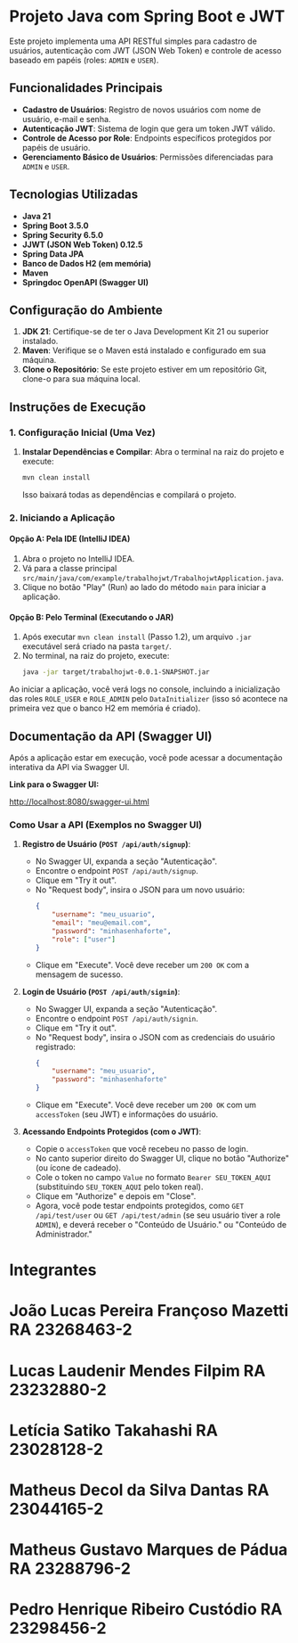 # Projeto Java com Spring Boot e JWT

Este projeto implementa uma API RESTful simples para cadastro de usuários, autenticação com JWT (JSON Web Token) e controle de acesso baseado em papéis (roles: `ADMIN` e `USER`).

## Funcionalidades Principais

* **Cadastro de Usuários**: Registro de novos usuários com nome de usuário, e-mail e senha.
* **Autenticação JWT**: Sistema de login que gera um token JWT válido.
* **Controle de Acesso por Role**: Endpoints específicos protegidos por papéis de usuário.
* **Gerenciamento Básico de Usuários**: Permissões diferenciadas para `ADMIN` e `USER`.

## Tecnologias Utilizadas

* **Java 21**
* **Spring Boot 3.5.0**
* **Spring Security 6.5.0**
* **JJWT (JSON Web Token) 0.12.5**
* **Spring Data JPA**
* **Banco de Dados H2 (em memória)**
* **Maven**
* **Springdoc OpenAPI (Swagger UI)**

## Configuração do Ambiente

1.  **JDK 21**: Certifique-se de ter o Java Development Kit 21 ou superior instalado.
2.  **Maven**: Verifique se o Maven está instalado e configurado em sua máquina.
3.  **Clone o Repositório**: Se este projeto estiver em um repositório Git, clone-o para sua máquina local.

## Instruções de Execução

### 1. Configuração Inicial (Uma Vez)

1. **Instalar Dependências e Compilar**:
    Abra o terminal na raiz do projeto e execute:
    ```bash
    mvn clean install
    ```
    Isso baixará todas as dependências e compilará o projeto.

### 2. Iniciando a Aplicação

#### Opção A: Pela IDE (IntelliJ IDEA)

1.  Abra o projeto no IntelliJ IDEA.
2.  Vá para a classe principal `src/main/java/com/example/trabalhojwt/TrabalhojwtApplication.java`.
3.  Clique no botão "Play" (Run) ao lado do método `main` para iniciar a aplicação.

#### Opção B: Pelo Terminal (Executando o JAR)

1.  Após executar `mvn clean install` (Passo 1.2), um arquivo `.jar` executável será criado na pasta `target/`.
2.  No terminal, na raiz do projeto, execute:
    ```bash
    java -jar target/trabalhojwt-0.0.1-SNAPSHOT.jar
    ```

Ao iniciar a aplicação, você verá logs no console, incluindo a inicialização das roles `ROLE_USER` e `ROLE_ADMIN` pelo `DataInitializer` (isso só acontece na primeira vez que o banco H2 em memória é criado).

## Documentação da API (Swagger UI)

Após a aplicação estar em execução, você pode acessar a documentação interativa da API via Swagger UI.

**Link para o Swagger UI:**

[http://localhost:8080/swagger-ui.html](http://localhost:8080/swagger-ui.html)

### Como Usar a API (Exemplos no Swagger UI)

1.  **Registro de Usuário (`POST /api/auth/signup`)**:
    * No Swagger UI, expanda a seção "Autenticação".
    * Encontre o endpoint `POST /api/auth/signup`.
    * Clique em "Try it out".
    * No "Request body", insira o JSON para um novo usuário:
        ```json
        {
            "username": "meu_usuario",
            "email": "meu@email.com",
            "password": "minhasenhaforte",
            "role": ["user"]
        }
        ```
    * Clique em "Execute". Você deve receber um `200 OK` com a mensagem de sucesso.

2.  **Login de Usuário (`POST /api/auth/signin`)**:
    * No Swagger UI, expanda a seção "Autenticação".
    * Encontre o endpoint `POST /api/auth/signin`.
    * Clique em "Try it out".
    * No "Request body", insira o JSON com as credenciais do usuário registrado:
        ```json
        {
            "username": "meu_usuario",
            "password": "minhasenhaforte"
        }
        ```
    * Clique em "Execute". Você deve receber um `200 OK` com um `accessToken` (seu JWT) e informações do usuário.

3.  **Acessando Endpoints Protegidos (com o JWT)**:
    * Copie o `accessToken` que você recebeu no passo de login.
    * No canto superior direito do Swagger UI, clique no botão "Authorize" (ou ícone de cadeado).
    * Cole o token no campo `Value` no formato `Bearer SEU_TOKEN_AQUI` (substituindo `SEU_TOKEN_AQUI` pelo token real).
    * Clique em "Authorize" e depois em "Close".
    * Agora, você pode testar endpoints protegidos, como `GET /api/test/user` ou `GET /api/test/admin` (se seu usuário tiver a role `ADMIN`), e deverá receber o "Conteúdo de Usuário." ou "Conteúdo de Administrador."

# Integrantes
# João Lucas Pereira Françoso Mazetti RA 23268463-2
# Lucas Laudenir Mendes Filpim RA 23232880-2
# Letícia Satiko Takahashi RA 23028128-2
# Matheus Decol da Silva Dantas RA 23044165-2
# Matheus Gustavo Marques de Pádua RA 23288796-2
# Pedro Henrique Ribeiro Custódio RA 23298456-2
